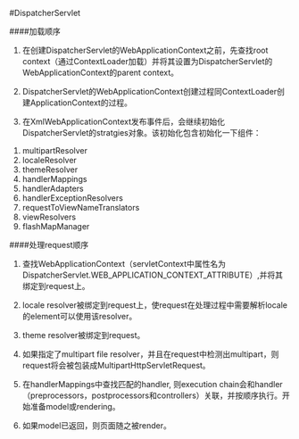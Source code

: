 #DispatcherServlet

####加载顺序

1. 在创建DispatcherServlet的WebApplicationContext之前，先查找root context（通过ContextLoader加载）并将其设置为DispatcherServlet的WebApplicationContext的parent context。

2. DispatcherServlet的WebApplicationContext创建过程同ContextLoader创建ApplicationContext的过程。

3. 在XmlWebApplicationContext发布事件后，会继续初始化DispatcherServlet的stratgies对象。该初始化包含初始化一下组件：  
1) multipartResolver  
2) localeResolver  
3) themeResolver  
4) handlerMappings  
5) handlerAdapters  
6) handlerExceptionResolvers  
7) requestToViewNameTranslators  
8) viewResolvers  
9) flashMapManager  

####处理request顺序

1. 查找WebApplicationContext（servletContext中属性名为DispatcherServlet.WEB\_APPLICATION\_CONTEXT\_ATTRIBUTE）,并将其绑定到request上。

2. locale resolver被绑定到request上，使request在处理过程中需要解析locale的element可以使用该resolver。

3. theme resolver被绑定到request。

4. 如果指定了multipart file resolver，并且在request中检测出multipart，则request将会被包装成MultipartHttpServletRequest。

5. 在handlerMappings中查找匹配的handler, 则execution chain会和handler（preprocessors，postprocessors和controllers）关联，并按顺序执行。开始准备model或rendering。

6. 如果model已返回，则页面随之被render。